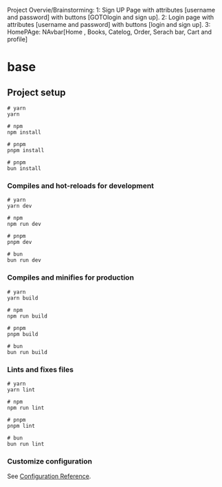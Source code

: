 Project Overvie/Brainstorming:
1: Sign UP Page with attributes [username and password] with buttons [GOTOlogin and sign up].
2: Login page with attributes [username and password] with buttons [login and sign up].
3: HomePAge: NAvbar[Home , Books, Catelog, Order, Serach bar, Cart and profile]
















# base

## Project setup

```
# yarn
yarn

# npm
npm install

# pnpm
pnpm install

# pnpm
bun install
```

### Compiles and hot-reloads for development

```
# yarn
yarn dev

# npm
npm run dev

# pnpm
pnpm dev

# bun
bun run dev
```

### Compiles and minifies for production

```
# yarn
yarn build

# npm
npm run build

# pnpm
pnpm build

# bun
bun run build
```

### Lints and fixes files

```
# yarn
yarn lint

# npm
npm run lint

# pnpm
pnpm lint

# bun
bun run lint
```

### Customize configuration

See [Configuration Reference](https://vitejs.dev/config/).
